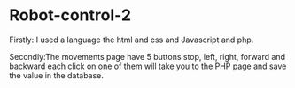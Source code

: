 # Robot-control-2
Firstly: I used a language the html and css and Javascript and php.

Secondly:The movements page have 5 buttons stop, left, right, forward and backward each click on one of them will take you to the PHP page and save the value in the database.

